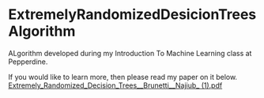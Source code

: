 # ExtremelyRandomizedDesicionTreesAlgorithm
ALgorithm developed during my Introduction To Machine Learning class at Pepperdine.

If you would like to learn more, then please read my paper on it below.
[Extremely_Randomized_Decision_Trees__Brunetti__Najiub_ (1).pdf](https://github.com/ahmedryasser/ExtremelyRandomizedDesicionTreesAlgorithm/files/12026462/Extremely_Randomized_Decision_Trees__Brunetti__Najiub_.1.pdf)
